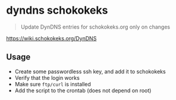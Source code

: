 # dyndns schokokeks

> Update DynDNS entries for schokokeks.org only on changes

https://wiki.schokokeks.org/DynDNS


## Usage

* Create some passwordless ssh key, and add it to schokokeks
* Verify that the login works
* Make sure ``ftp/curl`` is installed
* Add the script to the crontab (does not depend on root)
